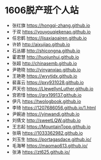 # 1606脱产班个人站

+ 张红旗 https://hongqi-zhang.github.io
+ 于双   https://youyouqiekenao.github.io
+ 任忠鹤 https://lisaxiaoairen.github.io
+ 许娇   http://aixujiao.github.io
+ 石丛娜 http://shicongna.github.io
+ 霍君慧 http://huojunhui.github.io
+ 张超 http://chinasemb.github.io
+ 尹艳晓 http://yinyanxiao.github.io 
+ 王艳艳 https://wyytjdx.github.io
+ 裴喜云 https://pxy931028.github.io
+ 芦天也 https://LlewellynLuther.github.io
+ 宫若惜 https://grx199137.github.io
+ 伊凡 https://twologbook.github.io
+ 李琦 https://1207686056.github.io/1.html
+ 尹婉迪 https://yinwandi.github.io
+ 刘倩文 http://sweetLQW.github.io
+ 王志起 https://MountainTopp.github.io
+ 张萌 https://1033362982.github.io
+ 刘玉生 https://portagasdace.github.io/
+ 毛海琴 https://maomao613.github.io/
+ 张涛 https://zt625.github.io/